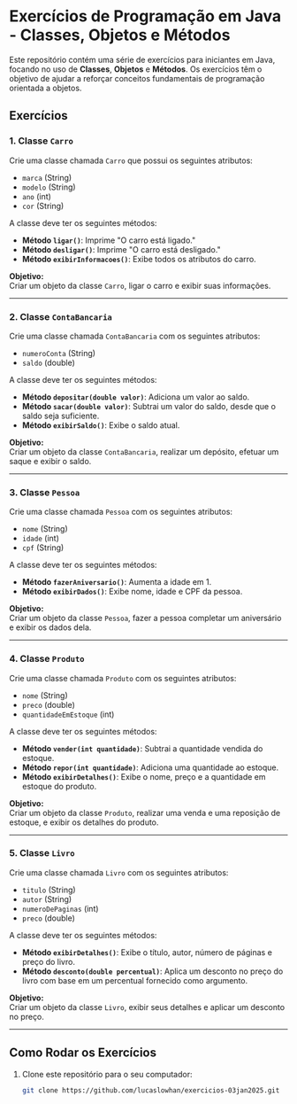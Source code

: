 # Exercícios de Programação em Java - Classes, Objetos e Métodos

Este repositório contém uma série de exercícios para iniciantes em Java, focando no uso de **Classes**, **Objetos** e **Métodos**. Os exercícios têm o objetivo de ajudar a reforçar conceitos fundamentais de programação orientada a objetos.

## Exercícios

### 1. **Classe `Carro`**
Crie uma classe chamada `Carro` que possui os seguintes atributos:
- `marca` (String)
- `modelo` (String)
- `ano` (int)
- `cor` (String)

A classe deve ter os seguintes métodos:
- **Método `ligar()`**: Imprime "O carro está ligado."
- **Método `desligar()`**: Imprime "O carro está desligado."
- **Método `exibirInformacoes()`**: Exibe todos os atributos do carro.

**Objetivo:**  
Criar um objeto da classe `Carro`, ligar o carro e exibir suas informações.

---

### 2. **Classe `ContaBancaria`**
Crie uma classe chamada `ContaBancaria` com os seguintes atributos:
- `numeroConta` (String)
- `saldo` (double)

A classe deve ter os seguintes métodos:
- **Método `depositar(double valor)`**: Adiciona um valor ao saldo.
- **Método `sacar(double valor)`**: Subtrai um valor do saldo, desde que o saldo seja suficiente.
- **Método `exibirSaldo()`**: Exibe o saldo atual.

**Objetivo:**  
Criar um objeto da classe `ContaBancaria`, realizar um depósito, efetuar um saque e exibir o saldo.

---

### 3. **Classe `Pessoa`**
Crie uma classe chamada `Pessoa` com os seguintes atributos:
- `nome` (String)
- `idade` (int)
- `cpf` (String)

A classe deve ter os seguintes métodos:
- **Método `fazerAniversario()`**: Aumenta a idade em 1.
- **Método `exibirDados()`**: Exibe nome, idade e CPF da pessoa.

**Objetivo:**  
Criar um objeto da classe `Pessoa`, fazer a pessoa completar um aniversário e exibir os dados dela.

---

### 4. **Classe `Produto`**
Crie uma classe chamada `Produto` com os seguintes atributos:
- `nome` (String)
- `preco` (double)
- `quantidadeEmEstoque` (int)

A classe deve ter os seguintes métodos:
- **Método `vender(int quantidade)`**: Subtrai a quantidade vendida do estoque.
- **Método `repor(int quantidade)`**: Adiciona uma quantidade ao estoque.
- **Método `exibirDetalhes()`**: Exibe o nome, preço e a quantidade em estoque do produto.

**Objetivo:**  
Criar um objeto da classe `Produto`, realizar uma venda e uma reposição de estoque, e exibir os detalhes do produto.

---

### 5. **Classe `Livro`**
Crie uma classe chamada `Livro` com os seguintes atributos:
- `titulo` (String)
- `autor` (String)
- `numeroDePaginas` (int)
- `preco` (double)

A classe deve ter os seguintes métodos:
- **Método `exibirDetalhes()`**: Exibe o título, autor, número de páginas e preço do livro.
- **Método `desconto(double percentual)`**: Aplica um desconto no preço do livro com base em um percentual fornecido como argumento.

**Objetivo:**  
Criar um objeto da classe `Livro`, exibir seus detalhes e aplicar um desconto no preço.

---

## Como Rodar os Exercícios

1. Clone este repositório para o seu computador:
   ```bash
   git clone https://github.com/lucaslowhan/exercicios-03jan2025.git
